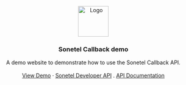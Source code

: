 <br />
<div align="center">
  <a href="https://github.com/aashish-joshi/SonetelCallbackDemo">
    <img src="https://dl.dropboxusercontent.com/s/hn4o0v378od1aoo/logo_white_background.png" alt="Logo" width="80" height="80">
  </a>

<h3 align="center">Sonetel Callback demo</h3>

  <p align="center">
    A demo website to demonstrate how to use the Sonetel Callback API.
    <br />
    <br />
    <a href="https://sonetel-callback-demo.netlify.app/">View Demo</a>
    ·
    <a href="https://sonetel.com/en/developer/" target="_blank">Sonetel Developer API</a>
    .
    <a href="https://sonetel.com/en/developer/api-documentation/" target="_blank">API Documentation</a>
  </p>
</div>